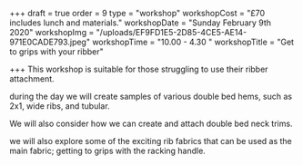 +++
draft = true
order = 9
type = "workshop"
workshopCost = "£70 includes lunch and materials."
workshopDate = "Sunday February 9th 2020"
workshopImg = "/uploads/EF9FD1E5-2D85-4CE5-AE14-971E0CADE793.jpeg"
workshopTime = "10.00 - 4.30 "
workshopTitle = "Get to grips with your ribber"

+++
This workshop is suitable for those struggling to use their ribber attachment.

during the day we will create samples of various double bed hems, such as 2x1, wide ribs, and tubular. 

We will also consider how we can create and attach double bed neck trims.

we will also explore some of the exciting rib fabrics that can be used as the main fabric; getting to grips with the racking handle.